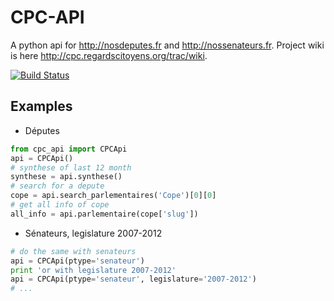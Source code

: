 # CPC-API
A python api for http://nosdeputes.fr and http://nossenateurs.fr. Project wiki is here http://cpc.regardscitoyens.org/trac/wiki.

[![Build Status](https://travis-ci.org/fmassot/cpc-api.svg)](https://travis-ci.org/fmassot/cpc-api)

## Examples

 * Députes
 
```python
from cpc_api import CPCApi
api = CPCApi()
# synthese of last 12 month
synthese = api.synthese()
# search for a depute
cope = api.search_parlementaires('Cope')[0][0]
# get all info of cope
all_info = api.parlementaire(cope['slug'])
```

 * Sénateurs, legislature 2007-2012
 ```python
# do the same with senateurs
api = CPCApi(ptype='senateur')
print 'or with legislature 2007-2012'
api = CPCApi(ptype='senateur', legislature='2007-2012')
# ...
```